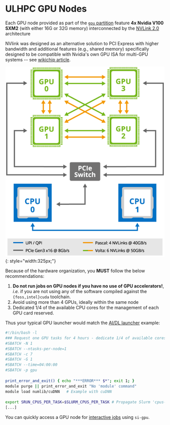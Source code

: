 # ULHPC GPU Nodes

Each GPU node provided as part of the [`gpu` partition](../slurm/partitions.md) feature **4x Nvidia V100 SXM2** (with either 16G or 32G memory) interconnected by the [NVLink 2.0](https://www.nvidia.com/en-us/data-center/nvlink/) architecture

NVlink was designed as an alternative solution to PCI Express with higher bandwidth and additional features (e.g., shared memory) specifically designed to be compatible with Nvidia's own GPU ISA for multi-GPU systems -- see [wikichip article](https://en.wikichip.org/wiki/nvidia/nvlink).

![](images/nvlink.png){: style="width:325px;"}

Because of the hardware organization, you **MUST** follow the below recommendations:

1. **Do not run jobs on GPU nodes if you have no use of GPU accelerators!**, _i.e._ if you are not using any of the software compiled against the `{foss,intel}cuda` toolchain.
2. Avoid using more than 4 GPUs, ideally within the same node
3. Dedicated 1/4 of the available CPU cores for the management of each GPU card reserved.

Thus your typical GPU launcher would match the [AI/DL launcher](../slurm/launchers.md#specialized-bigdatagpu-launchers) example:

```bash
#!/bin/bash -l
### Request one GPU tasks for 4 hours - dedicate 1/4 of available cores for its management
#SBATCH -N 1
#SBATCH --ntasks-per-node=1
#SBATCH -c 7
#SBATCH -G 1
#SBATCH --time=04:00:00
#SBATCH -p gpu

print_error_and_exit() { echo "***ERROR*** $*"; exit 1; }
module purge || print_error_and_exit "No 'module' command"
module load numlib/cuDNN   # Example with cuDNN

export SRUN_CPUS_PER_TASK=$SLURM_CPUS_PER_TASK # Propagate Slurm 'cpus-per-task' to srun
[...]
```






You can quickly access a GPU node for [interactive jobs](../jobs/interactive.md) using `si-gpu`.
